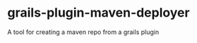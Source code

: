 grails-plugin-maven-deployer
============================

A tool for creating a maven repo from a grails plugin
